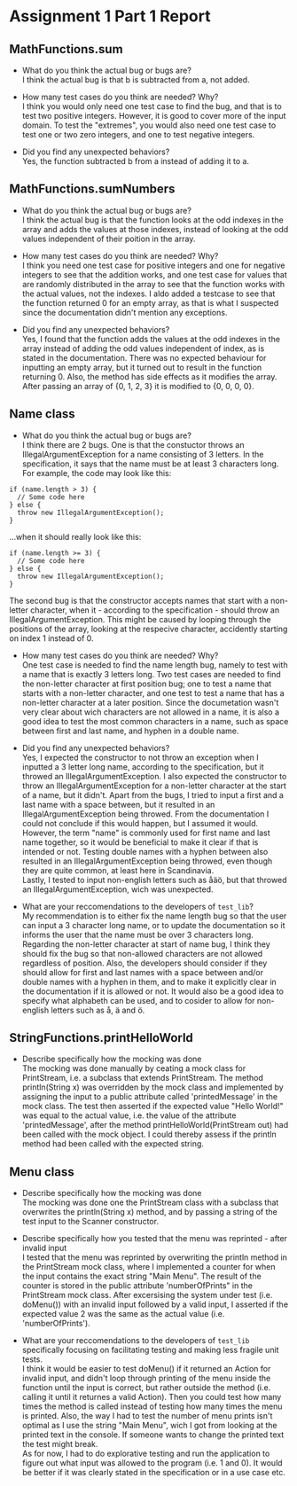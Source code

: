 # Assignment 1 Part 1 Report

## MathFunctions.sum
- What do you think the actual bug or bugs are?   
I think the actual bug is that b is subtracted from a, not added.

- How many test cases do you think are needed? Why?   
I think you would only need one test case to find the bug, and that is to test two positive integers. However, it is good to cover more of the input domain. To test the "extremes", you would also need one test case to test one or two zero integers, and one to test negative integers.

- Did you find any unexpected behaviors?   
Yes, the function subtracted b from a instead of adding it to a.

## MathFunctions.sumNumbers
- What do you think the actual bug or bugs are?   
I think the actual bug is that the function looks at the odd indexes in the array and adds the values at those indexes, instead of looking at the odd values independent of their poition in the array.

- How many test cases do you think are needed? Why?   
I think you need one test case for positive integers and one for negative integers to see that the addition works, and one test case for values that are randomly distributed in the array to see that the function works with the actual values, not the indexes. I aldo added a testcase to see that the function returned 0 for an empty array, as that is what I suspected since the documentation didn't mention any exceptions.

- Did you find any unexpected behaviors?   
Yes, I found that the function adds the values at the odd indexes in the array instead of adding the odd values independent of index, as is stated in the documentation. There was no expected behaviour for inputting an empty array, but it turned out to result in the function returning 0. Also, the method has side effects as it modifies the array. After passing an array of {0, 1, 2, 3} it is modified to {0, 0, 0, 0}.

## Name class
- What do you think the actual bug or bugs are?   
I think there are 2 bugs. One is that the constuctor throws an IllegalArgumentException for a name consisting of 3 letters. In the specification, it says that the name must be at least 3 characters long. For example, the code may look like this:
```
if (name.length > 3) {
  // Some code here
} else {
  throw new IllegalArgumentException();
}
```
...when it should really look like this:
```
if (name.length >= 3) {
  // Some code here
} else {
  throw new IllegalArgumentException();
}
```

The second bug is that the constructor accepts names that start with a non-letter character, when it - according to the specification - should throw an IllegalArgumentException. This might be caused by looping through the positions of the array, looking at the respecive character, accidently starting on index 1 instead of 0.

- How many test cases do you think are needed? Why?   
One test case is needed to find the name length bug, namely to test with a name that is exactly 3 letters long. Two test cases are needed to find the non-letter character at first position bug; one to test a name that starts with a non-letter character, and one test to test a name that has a non-letter character at a later position. Since the documetation wasn't very clear about wich characters are not allowed in a name, it is also a good idea to test the most common characters in a name, such as space between first and last name, and hyphen in a double name.

- Did you find any unexpected behaviors?   
Yes, I expected the constructor to not throw an exception when I inputted a 3 letter long name, according to the specification, but it throwed an IllegalArgumentException. I also expected the constructor to throw an IllegalArgumentException for a non-letter character at the start of a name, but it didn't. Apart from the bugs, I tried to input a first and a last name with a space between, but it resulted in an IllegalArgumentException being throwed. From the documentation I could not conclude if this would happen, but I assumed it would. However, the term "name" is commonly used for first name and last name together, so it would be beneficial to make it clear if that is intended or not. Testing double names with a hyphen between also resulted in an IllegalArgumentException being throwed, even though they are quite common, at least here in Scandinavia.   
Lastly, I tested to input non-english letters such as åäö, but that throwed an IllegalArgumentException, wich was unexpected.

- What are your reccomendations to the developers of `test_lib`?   
My recommendation is to either fix the name length bug so that the user can input a 3 character long name, or to update the documentation so it informs the user that the name must be over 3 characters long. Regarding the non-letter character at start of name bug, I think they should fix the bug so that non-allowed characters are not allowed regardless of position. Also, the developers should consider if they should allow for first and last names with a space between and/or double names with a hyphen in them, and to make it explicitly clear in the documentation if it is allowed or not. It would also be a good idea to specify what alphabeth can be used, and to cosider to allow for non-english letters such as å, ä and ö.

## StringFunctions.printHelloWorld
- Describe specifically how the mocking was done  
The mocking was done manually by ceating a mock class for PrintStream, i.e. a subclass that extends PrintStream. The method println(String x) was overridden by the mock class and implemented by assigning the input to a public attribute called 'printedMessage' in the mock class. The test then asserted if the expected value "Hello World!" was equal to the actual value, i.e. the value of the attribute 'printedMessage', after the method printHelloWorld(PrintStream out) had been called with the mock object. I could thereby assess if the println method had been called with the expected string.

## Menu class
- Describe specifically how the mocking was done   
The mocking was done one the PrintStream class with a subclass that overwrites the println(String x) method, and by passing a string of the test input to the Scanner constructor.

- Describe specifically how you tested that the menu was reprinted - after invalid input   
I tested that the menu was reprinted by overwriting the println method in the PrintStream mock class, where I implemented a counter for when the input contains the exact string "Main Menu". The result of the counter is stored in the public attribute 'numberOfPrints" in the PrintStream mock class. After excersising the system under test (i.e. doMenu()) with an invalid input followed by a valid input, I asserted if the expected value 2 was the same as the actual value (i.e. 'numberOfPrints').

- What are your reccomendations to the developers of `test_lib` specifically focusing on facilitating testing and making less fragile unit tests.   
I think it would be easier to test doMenu() if it returned an Action for invalid input, and didn't loop through printing of the menu inside the function until the input is correct, but rather outside the method (i.e. calling it until it returnes a valid Action).
Then you could test how many times the method is called instead of testing how many times the menu is printed. Also, the way I had to test the number of menu prints isn't optimal as I use the string "Main Menu", wich I got from looking at the printed text in the console. If someone wants to change the printed text the test might break.   
As for now, I had to do explorative testing and run the application to figure out what input was allowed to the program (i.e. 1 and 0). It would be better if it was clearly stated in the specification or in a use case etc.
